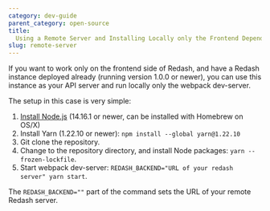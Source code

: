 ```yaml
---
category: dev-guide
parent_category: open-source
title:
  Using a Remote Server and Installing Locally only the Frontend Dependencies
slug: remote-server
---
```


If you want to work only on the frontend side of Redash, and have a Redash
instance deployed already (running version 1.0.0 or newer), you can use this
instance as your API server and run locally only the webpack dev-server.

The setup in this case is very simple:

1. [Install Node.js](https://nodejs.org/en/download/) (14.16.1 or newer, can be
   installed with Homebrew on OS/X)
2. Install Yarn (1.22.10 or newer): `npm install --global yarn@1.22.10`
3. Git clone the repository.
4. Change to the repository directory, and install Node packages:
   `yarn --frozen-lockfile`.
5. Start webpack dev-server:
   `REDASH_BACKEND="URL of your redash server" yarn start`.

The `REDASH_BACKEND=""` part of the command sets the URL of your remote Redash
server.
